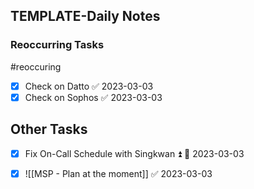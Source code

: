 ## TEMPLATE-Daily Notes

### Reoccurring Tasks

#reoccuring

- [x] Check on Datto ✅ 2023-03-03
- [x] Check on Sophos ✅ 2023-03-03

## Other Tasks

- [x] Fix On-Call Schedule with Singkwan ⏫ 📅 2023-03-03


- [x] ![[MSP - Plan at the moment]] ✅ 2023-03-03